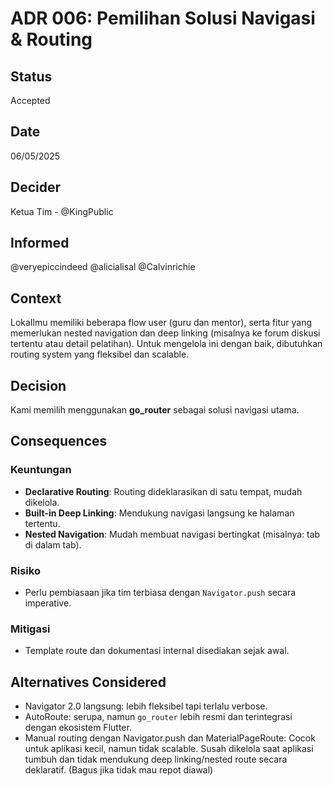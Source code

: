 # ADR 006: Pemilihan Solusi Navigasi & Routing

## Status
Accepted

## Date
06/05/2025

## Decider 
Ketua Tim - @KingPublic

## Informed
@veryepiccindeed
@alicialisal
@Calvinrichie

## Context

LokaIlmu memiliki beberapa flow user (guru dan mentor), serta fitur yang memerlukan nested navigation dan deep linking (misalnya ke forum diskusi tertentu atau detail pelatihan). Untuk mengelola ini dengan baik, dibutuhkan routing system yang fleksibel dan scalable.

## Decision

Kami memilih menggunakan **go\_router** sebagai solusi navigasi utama.

## Consequences

### Keuntungan

* **Declarative Routing**: Routing dideklarasikan di satu tempat, mudah dikelola.
* **Built-in Deep Linking**: Mendukung navigasi langsung ke halaman tertentu.
* **Nested Navigation**: Mudah membuat navigasi bertingkat (misalnya: tab di dalam tab).

### Risiko

* Perlu pembiasaan jika tim terbiasa dengan `Navigator.push` secara imperative.

### Mitigasi

* Template route dan dokumentasi internal disediakan sejak awal.

## Alternatives Considered

* Navigator 2.0 langsung: lebih fleksibel tapi terlalu verbose.
* AutoRoute: serupa, namun `go_router` lebih resmi dan terintegrasi dengan ekosistem Flutter.
* Manual routing dengan Navigator.push dan MaterialPageRoute: Cocok untuk aplikasi kecil, namun tidak scalable. Susah dikelola saat aplikasi tumbuh dan tidak mendukung deep linking/nested route secara deklaratif. (Bagus jika tidak mau repot diawal)